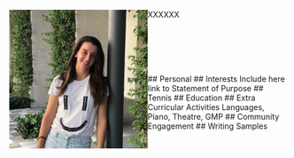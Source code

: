 <p>XXXXXX<img src="/images/headshot.jpg" width="250" height="250" align="left"><p>
<br>
<br>
<br>
<br>
<br>
## Personal
## Interests
Include here link to Statement of Purpose
## Tennis
## Education
## Extra Curricular Activities
Languages, Piano, Theatre, GMP
## Community Engagement
## Writing Samples

